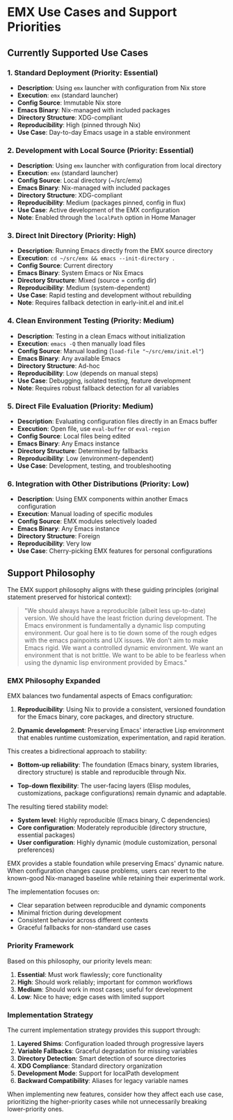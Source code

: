 # EMX Use Cases and Support Priorities

## Currently Supported Use Cases

### 1. Standard Deployment (Priority: Essential)
- **Description**: Using `emx` launcher with configuration from Nix store
- **Execution**: `emx` (standard launcher)
- **Config Source**: Immutable Nix store
- **Emacs Binary**: Nix-managed with included packages
- **Directory Structure**: XDG-compliant
- **Reproducibility**: High (pinned through Nix)
- **Use Case**: Day-to-day Emacs usage in a stable environment

### 2. Development with Local Source (Priority: Essential)
- **Description**: Using `emx` launcher with configuration from local directory
- **Execution**: `emx` (standard launcher)
- **Config Source**: Local directory (~/src/emx)
- **Emacs Binary**: Nix-managed with included packages
- **Directory Structure**: XDG-compliant
- **Reproducibility**: Medium (packages pinned, config in flux)
- **Use Case**: Active development of the EMX configuration
- **Note**: Enabled through the `localPath` option in Home Manager

### 3. Direct Init Directory (Priority: High)
- **Description**: Running Emacs directly from the EMX source directory
- **Execution**: `cd ~/src/emx && emacs --init-directory .`
- **Config Source**: Current directory
- **Emacs Binary**: System Emacs or Nix Emacs
- **Directory Structure**: Mixed (source = config dir)
- **Reproducibility**: Medium (system-dependent)
- **Use Case**: Rapid testing and development without rebuilding
- **Note**: Requires fallback detection in early-init.el and init.el

### 4. Clean Environment Testing (Priority: Medium)
- **Description**: Testing in a clean Emacs without initialization
- **Execution**: `emacs -Q` then manually load files
- **Config Source**: Manual loading (`load-file "~/src/emx/init.el"`)
- **Emacs Binary**: Any available Emacs
- **Directory Structure**: Ad-hoc
- **Reproducibility**: Low (depends on manual steps)
- **Use Case**: Debugging, isolated testing, feature development
- **Note**: Requires robust fallback detection for all variables

### 5. Direct File Evaluation (Priority: Medium)
- **Description**: Evaluating configuration files directly in an Emacs buffer
- **Execution**: Open file, use `eval-buffer` or `eval-region`
- **Config Source**: Local files being edited
- **Emacs Binary**: Any Emacs instance
- **Directory Structure**: Determined by fallbacks
- **Reproducibility**: Low (environment-dependent)
- **Use Case**: Development, testing, and troubleshooting

### 6. Integration with Other Distributions (Priority: Low)
- **Description**: Using EMX components within another Emacs configuration
- **Execution**: Manual loading of specific modules
- **Config Source**: EMX modules selectively loaded
- **Emacs Binary**: Any Emacs instance
- **Directory Structure**: Foreign
- **Reproducibility**: Very low
- **Use Case**: Cherry-picking EMX features for personal configurations

## Support Philosophy

The EMX support philosophy aligns with these guiding principles (original statement preserved for historical context):

> "We should always have a reproducible (albeit less up-to-date) version. We should have the least friction during development. The Emacs environment is fundamentally a dynamic lisp computing environment. Our goal here is to tie down some of the rough edges with the emacs painpoints and UX issues. We don't aim to make Emacs rigid. We want a controlled dynamic environment. We want an environment that is not brittle. We want to be able to be fearless when using the dynamic lisp environment provided by Emacs."

### EMX Philosophy Expanded

EMX balances two fundamental aspects of Emacs configuration:

1. **Reproducibility**: Using Nix to provide a consistent, versioned foundation for the Emacs binary, core packages, and directory structure.

2. **Dynamic development**: Preserving Emacs' interactive Lisp environment that enables runtime customization, experimentation, and rapid iteration.

This creates a bidirectional approach to stability:

- **Bottom-up reliability**: The foundation (Emacs binary, system libraries, directory structure) is stable and reproducible through Nix.
  
- **Top-down flexibility**: The user-facing layers (Elisp modules, customizations, package configurations) remain dynamic and adaptable.

The resulting tiered stability model:

- **System level**: Highly reproducible (Emacs binary, C dependencies)
- **Core configuration**: Moderately reproducible (directory structure, essential packages)
- **User configuration**: Highly dynamic (module customization, personal preferences)

EMX provides a stable foundation while preserving Emacs' dynamic nature. When configuration changes cause problems, users can revert to the known-good Nix-managed baseline while retaining their experimental work.

The implementation focuses on:
- Clear separation between reproducible and dynamic components
- Minimal friction during development
- Consistent behavior across different contexts
- Graceful fallbacks for non-standard use cases

### Priority Framework

Based on this philosophy, our priority levels mean:

1. **Essential**: Must work flawlessly; core functionality
2. **High**: Should work reliably; important for common workflows
3. **Medium**: Should work in most cases; useful for development
4. **Low**: Nice to have; edge cases with limited support

### Implementation Strategy

The current implementation strategy provides this support through:

1. **Layered Shims**: Configuration loaded through progressive layers
2. **Variable Fallbacks**: Graceful degradation for missing variables
3. **Directory Detection**: Smart detection of source directories
4. **XDG Compliance**: Standard directory organization
5. **Development Mode**: Support for localPath development
6. **Backward Compatibility**: Aliases for legacy variable names

When implementing new features, consider how they affect each use case, prioritizing the higher-priority cases while not unnecessarily breaking lower-priority ones.